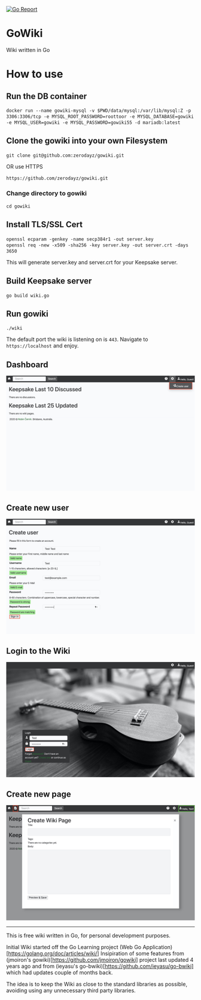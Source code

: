 [![Go Report](https://goreportcard.com/badge/github.com/zerodayz/gowiki)](https://goreportcard.com/badge/github.com/zerodayz/gowiki)

# GoWiki
Wiki written in Go

# How to use
## Run the DB container
```
docker run --name gowiki-mysql -v $PWD/data/mysql:/var/lib/mysql:Z -p 3306:3306/tcp -e MYSQL_ROOT_PASSWORD=roottoor -e MYSQL_DATABASE=gowiki -e MYSQL_USER=gowiki -e MYSQL_PASSWORD=gowiki55 -d mariadb:latest
```

## Clone the gowiki into your own Filesystem
~~~
git clone git@github.com:zerodayz/gowiki.git
~~~
OR use HTTPS
~~~
https://github.com/zerodayz/gowiki.git
~~~

### Change directory to gowiki
~~~
cd gowiki
~~~

## Install TLS/SSL Cert
~~~
openssl ecparam -genkey -name secp384r1 -out server.key
openssl req -new -x509 -sha256 -key server.key -out server.crt -days 3650
~~~
This will generate server.key and server.crt for your Keepsake server.

## Build Keepsake server
~~~
go build wiki.go
~~~

## Run gowiki
~~~
./wiki
~~~

The default port the wiki is listening on is `443`.
Navigate to `https://localhost` and enjoy.

## Dashboard
![Dashboard](screenshots/Dashboard.jpg)

## Create new user
![Create_User](screenshots/Create_User.jpg)

## Login to the Wiki
![Login](screenshots/Login.jpg)

## Create new page
![Create_Page](screenshots/Create_Page.jpg)

---
This is free wiki written in Go, for personal development purposes. 

Initial Wiki started off the Go Learning project (Web Go Application)[https://golang.org/doc/articles/wiki/]
Insipiration of some features from (jmoiron's gowiki)[https://github.com/jmoiron/gowiki] project last updated 4 years ago and from (ieyasu's go-bwiki)[https://github.com/ieyasu/go-bwiki] which had updates couple of months back.

The idea is to keep the Wiki as close to the standard libraries as possible, avoiding using any unnecessary third party libraries.

